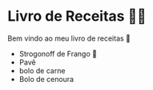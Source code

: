  

# Livro de Receitas :man_cook:

Bem vindo ao meu livro de receitas :wave:

- Strogonoff de Frango :chicken:
- Pavê
- bolo de carne
- Bolo de cenoura

